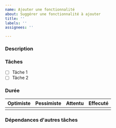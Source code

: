 ```yaml
---
name: Ajouter une fonctionnalité
about: Suggérer une fonctionnalité à ajouter
title: ''
labels: ''
assignees: ''

---
```


### Description


### Tâches
- [ ] Tâche 1
- [ ] Tâche 2

### Durée
| Optimiste  | Pessimiste   | Attentu  | Effecuté |
|------------|-------------|----------|---------|
|                  |                    |              |               |

### Dépendances d'autres tâches
